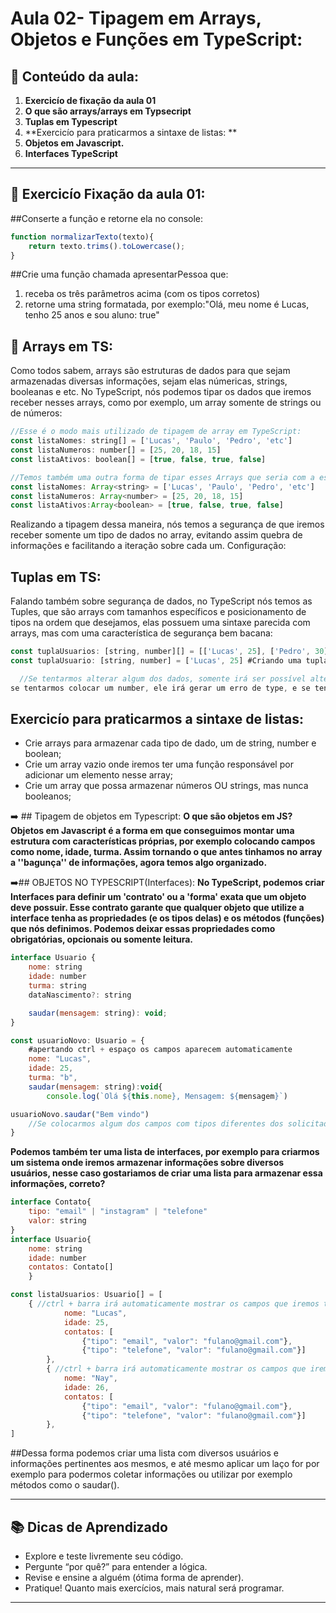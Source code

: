 # Aula 02- Tipagem em Arrays, Objetos e Funções em TypeScript:

## 📌 Conteúdo da aula:
1. **Exercicío de fixação da aula 01**  
2. **O que são arrays/arrays em Typsecript**  
3. **Tuplas em Typescript**  
4. **Exercicío para praticarmos a sintaxe de listas: **  
5. **Objetos em Javascript.**  
6. **Interfaces TypeScript**

---

## 🔹 Exercicío Fixação da aula 01: 
##Conserte a função e retorne ela no console:
```javascript
function normalizarTexto(texto){
	return texto.trims().toLowercase();
}
```

##Crie uma função chamada apresentarPessoa que:

1. receba os três parâmetros acima (com os tipos corretos)
2. retorne uma string formatada, por exemplo:"Olá, meu nome é Lucas, tenho 25 anos e sou aluno: true"


## 🔹 Arrays em TS:

Como todos sabem, arrays são estruturas de dados para que sejam armazenadas diversas informações, sejam elas númericas, strings, 
booleanas e etc. No TypeScript, nós podemos tipar os dados que iremos receber nesses arrays, como por exemplo, um array somente de strings ou de números:

```javascript
//Esse é o modo mais utilizado de tipagem de array em TypeScript:
const listaNomes: string[] = ['Lucas', 'Paulo', 'Pedro', 'etc']
const listaNumeros: number[] = [25, 20, 18, 15]
const listaAtivos: boolean[] = [true, false, true, false]

//Temos também uma outra forma de tipar esses Arrays que seria com a estrutura de Generics que iremos ver mais a frente nas demais aulas:
const listaNomes: Array<string> = ['Lucas', 'Paulo', 'Pedro', 'etc']
const listaNumeros: Array<number> = [25, 20, 18, 15]
const listaAtivos:Array<boolean> = [true, false, true, false]
```
Realizando a tipagem dessa maneira, nós temos a segurança de que iremos receber somente um tipo de dados no array, evitando assim quebra de informações e facilitando a iteração sobre cada um.
Configuração:
## Tuplas em TS:
Falando também sobre segurança de dados, no TypeScript nós temos as Tuples, que são arrays com tamanhos específicos e posicionamento de tipos na ordem que desejamos,
elas possuem uma sintaxe parecida com arrays, mas com uma característica de segurança  bem bacana:

```javascript
const tuplaUsuarios: [string, number][] = [['Lucas', 25], ['Pedro', 30]] #Criando um array de tuplas
const tuplaUsuario: [string, number] = ['Lucas', 25] #Criando uma tupla única

  //Se tentarmos alterar algum dos dados, somente irá ser possível alterar para o tipo específico, por exemplo tuplaUsuario[0] = "Junior"
se tentarmos colocar um number, ele irá gerar um erro de type, e se tentarmos colocar mais do que a quantidade passada, ele irá gerar erro de quantidade!

```
## Exercicío para praticarmos a sintaxe de listas:
-  Crie arrays para armazenar cada tipo de dado, um de string, number e boolean;
- Crie um array vazio onde iremos ter uma função responsável por adicionar um elemento nesse array;
- Crie um array que possa armazenar números OU strings, mas nunca booleanos;

➡️ ## Tipagem de objetos em Typescript:
**O que são objetos em JS? Objetos em Javascript é a forma em que conseguimos montar uma estrutura com características próprias, por exemplo
colocando campos como nome, idade, turma. Assim tornando o que antes tinhamos no array a ''bagunça'' de informações, agora temos algo organizado.**

➡️## OBJETOS NO TYPESCRIPT(Interfaces):
**No TypeScript, podemos criar Interfaces para definir um 'contrato' ou a 'forma' exata que um objeto deve possuir.
Esse contrato garante que qualquer objeto que utilize a interface tenha as propriedades (e os tipos delas) e os métodos (funções) que nós definimos. Podemos deixar essas propriedades como obrigatórias, opcionais ou somente leitura.**

```javascript
interface Usuario {
	nome: string
	idade: number
	turma: string
	dataNascimento?: string

	saudar(mensagem: string): void;
}

const usuarioNovo: Usuario = {
	#apertando ctrl + espaço os campos aparecem automaticamente
	nome: "Lucas",
	idade: 25,
	turma: "b",
	saudar(mensagem: string):void{
		console.log(`Olá ${this.nome}, Mensagem: ${mensagem}`)

usuarioNovo.saudar("Bem vindo")
	//Se colocarmos algum dos campos com tipos diferentes dos solicitados, o TypeScript irá gerar um erro de assinalização de tipo.
}
```

**Podemos também ter uma lista de interfaces, por exemplo para criarmos um sistema onde iremos armazenar informações sobre diversos usuários, nesse caso gostariamos de criar uma lista para armazenar essa informações, correto?**

```javascript
interface Contato{
	tipo: "email" | "instagram" | "telefone"
	valor: string
}
interface Usuario{
	nome: string
	idade: number
	contatos: Contato[]
	}

const listaUsuarios: Usuario[] = [
	{ //ctrl + barra irá automaticamente mostrar os campos que iremos ter
			nome: "Lucas",
			idade: 25,
			contatos: [
				{"tipo": "email", "valor": "fulano@gmail.com"},
				{"tipo": "telefone", "valor": "fulano@gmail.com"}]
		},
		{ //ctrl + barra irá automaticamente mostrar os campos que iremos ter
			nome: "Nay",
			idade: 26,
			contatos: [
				{"tipo": "email", "valor": "fulano@gmail.com"},
				{"tipo": "telefone", "valor": "fulano@gmail.com"}]
		},
]

```

##Dessa forma podemos criar uma lista com diversos usuários e informações pertinentes aos mesmos, e até mesmo aplicar um laço for por exemplo para podermos coletar informações ou utilizar por exemplo métodos como o saudar().

---

## 📚 Dicas de Aprendizado
- Explore e teste livremente seu código.  
- Pergunte “por quê?” para entender a lógica.  
- Revise e ensine a alguém (ótima forma de aprender).  
- Pratique! Quanto mais exercícios, mais natural será programar.  

---


